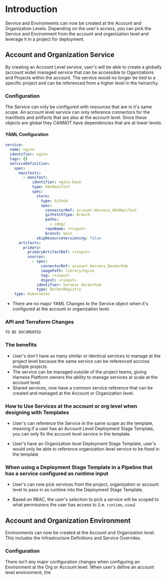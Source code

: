 # Introduction

Service and Environments can now be created at the Account and Organization Levels. Depending on the user's access, you can pick the Service and Environment from the account and organization level and leverage it in a project for deployment.  

## Account and Organization Service

By creating an Account Level service, user's will be able to create a globally (account wide) managed service that can be accessible to Oganizations and Projects within the account. The service would no longer be tied to a specific project and can be referenced from a higher level in the heirarchy.

### Configuration

The Service can only be configured with resources that are in it's same scope. An account level service can only reference connectors for the manifests and artifacts that are also at the account level. Since these objects are global they CANNOT have dependencies that are at lower levels.

#### YAML Configuration

```YAML
service:
  name: nginx
  identifier: nginx
  tags: {}
  serviceDefinition:
    spec:
      manifests:
        - manifest:
            identifier: nginx-base
            type: K8sManifest
            spec:
              store:
                type: Github
                spec:
                  connectorRef: account.Harness_K8sManifest
                  gitFetchType: Branch
                  paths:
                    - cdng/
                  repoName: <+input>
                  branch: main
              skipResourceVersioning: false
      artifacts:
        primary:
          primaryArtifactRef: <+input>
          sources:
            - spec:
                connectorRef: account.Harness_DockerHub
                imagePath: library/nginx
                tag: <+input>
                digest: <+input>
              identifier: harness dockerhub
              type: DockerRegistry
    type: Kubernetes
```

- There are no major YAML Changes to the Service object when it's configured at the account or organization level.

### API and Terraform Changes

```TEXT
TO BE DOCUMENTED
```

### The benefits

- User's don't have as many similar or identical services to manage at the project level because the same service can be referenced accross multiple projects
- The service can be managed outside of the project teams, giving Harness Platform owners the ability to manage services at scale at the account level
- Shared services, now have a common service reference that can be created and managed at the Account or Organization level. 


### How to Use Services at the account or org level when designing with Templates

- User's can reference the Service in the same scope as the template, meaning if a user has an Account Level Deployment Stage Template, you can only fix the account level service in the template.

- User's have an Organization level Deployment Stage Template, user's would only be able to reference organization level service to be fixed in the template

### When using a Deployment Stage Template in a Pipeline that has a service configured as runtime input

- User's can now pick services from the project, organization or account level to pass in as runtime into the Deployment Stage Template.

- Based on RBAC, the user's selection to pick a service will be scoped to what permissions the user has access to (i.e. `runtime`, `view`)

## Account and Organization Environment

Environments can now be created at the Account and Organization level. This includes the Infrastructure Definitions and Service Overrides.

### Configuration 

There isn't any major configuration changes when configuring an Environment at the Org or Account level. When user's define an account level environment, the


